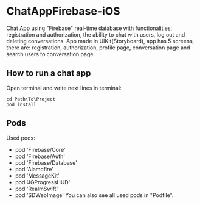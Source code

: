 # ChatAppFirebase-iOS
Chat App using "Firebase" real-time database with functionalities: registration and authorization, the ability to chat with users, log out and deleting conversations. App made in UIKit(Storyboard), app has 5 screens, there are: registration, authorization, profile page, conversation page and search users to conversation page.

## How to run a chat app
Open terminal and write next lines in terminal:
```
cd Path\To\Project
pod install
```

## Pods
Used pods:
- pod 'Firebase/Core'
- pod 'Firebase/Auth'
- pod 'Firebase/Database'
- pod 'Alamofire'
- pod 'MessageKit'
- pod 'JGProgressHUD'
- pod 'RealmSwift'
- pod 'SDWebImage'
You can also see all used pods in "Podfile".
